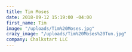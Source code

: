 ```yaml
---
title: Tim Moses
date: 2018-09-12 15:19:00 -04:00
first_name: Tim
image: "/uploads/Tim%20Moses.jpg"
crazy_image: "/uploads/Tim%20Moses%20Tun.jpg"
company: Chalkstart LLC
---
```


